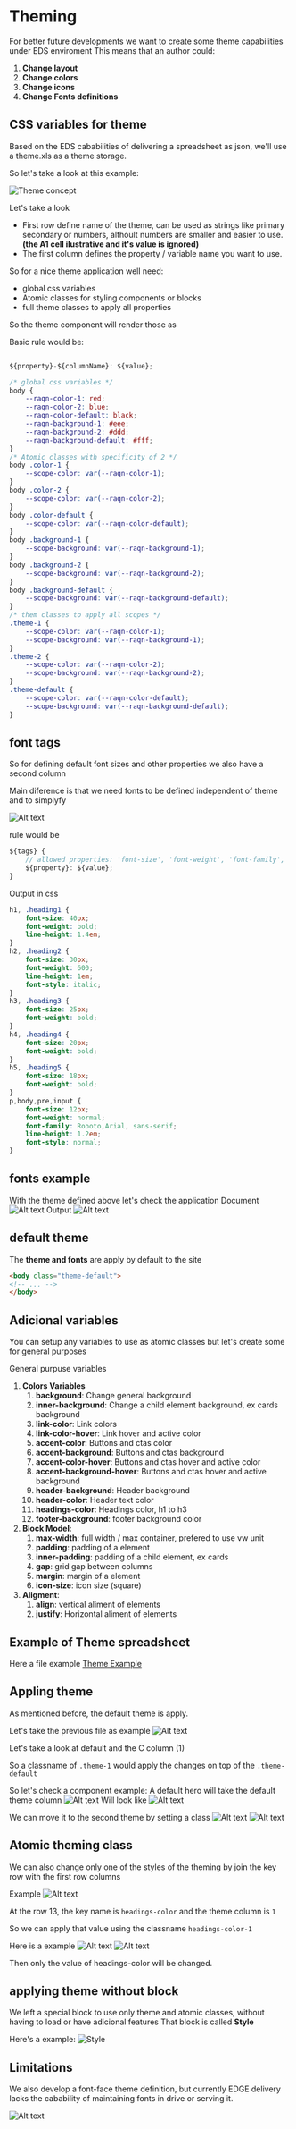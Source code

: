 # Theming

For better future developments we want to create some theme capabilities under EDS enviroment
This means that an author could:

1. __Change layout__
2. __Change colors__
3. __Change icons__
4. __Change Fonts definitions__


## CSS variables for theme

Based on the EDS cababilities of delivering a spreadsheet as json,
we'll use a theme.xls as a theme storage.

So let's take a look at this example:

![Theme concept](../assets/theme-concept-excel.png)

Let's take a look

- First row define name of the theme, can be used as strings like primary secondary or numbers, althoult numbers are smaller and easier to use. __(the A1 cell ilustrative and it's value is ignored)__
- The first column defines the property / variable name you want to use.

So for a nice theme application well need:
 - global css variables
 - Atomic classes for styling components or blocks
 - full theme classes to apply all properties


So the theme component will render those as 

Basic rule would be:

```javascript 

${property}-${columnName}: ${value};

```

```css
/* global css variables */
body {
    --raqn-color-1: red;
    --raqn-color-2: blue;
    --raqn-color-default: black;
    --raqn-background-1: #eee;
    --raqn-background-2: #ddd;
    --raqn-background-default: #fff;
}
/* Atomic classes with specificity of 2 */
body .color-1 {
    --scope-color: var(--raqn-color-1);
}
body .color-2 {
    --scope-color: var(--raqn-color-2);
}
body .color-default {
    --scope-color: var(--raqn-color-default);
}
body .background-1 {
    --scope-background: var(--raqn-background-1);
}
body .background-2 {
    --scope-background: var(--raqn-background-2);
}
body .background-default {
    --scope-background: var(--raqn-background-default);
}
/* them classes to apply all scopes */
.theme-1 {
    --scope-color: var(--raqn-color-1);
    --scope-background: var(--raqn-background-1);
}
.theme-2 {
    --scope-color: var(--raqn-color-2);
    --scope-background: var(--raqn-background-2);
}
.theme-default {
    --scope-color: var(--raqn-color-default);
    --scope-background: var(--raqn-background-default);
}
```

## font tags 
So for defining default font sizes and other properties we also have a second column

Main diference is that we need fonts to be defined independent of theme and to simplyfy 

![Alt text](../assets/theme-fonts.png)

rule would be 
```javascript
${tags} {
    // allowed properties: 'font-size', 'font-weight', 'font-family', 'line-height', 'font-style'
    ${property}: ${value};
}
```
Output in css 
```css
h1, .heading1 {
    font-size: 40px;
    font-weight: bold;
    line-height: 1.4em;
}
h2, .heading2 {
    font-size: 30px;
    font-weight: 600;
    line-height: 1em;
    font-style: italic;
}
h3, .heading3 {
    font-size: 25px;
    font-weight: bold;
}
h4, .heading4 {
    font-size: 20px;
    font-weight: bold;
}
h5, .heading5 {
    font-size: 18px;
    font-weight: bold;
}
p,body,pre,input {
    font-size: 12px;
    font-weight: normal;
    font-family: Roboto,Arial, sans-serif;
    line-height: 1.2em;
    font-style: normal;
}
```
## fonts example

With the theme defined above let's check the application
Document
![Alt text](../assets/simple-doc.png)
Output
![Alt text](../assets/font-example.png)


## default theme

The __theme and fonts__ are apply by default to the site

```HTML
<body class="theme-default">
<!-- ... -->
</body>
```


## Adicional variables 

You can setup any variables to use as atomic classes but let's create some for general purposes

General purpuse variables
1. __Colors Variables__
    1. __background__: Change general background
    2. __inner-background__: Change a child element background, ex cards background
    3. __link-color__: Link colors 
    4. __link-color-hover__: Link hover and active color
    5. __accent-color__: Buttons and ctas color
    6. __accent-background__: Buttons and ctas background
    7. __accent-color-hover__: Buttons and ctas hover and active color
    8. __accent-background-hover__: Buttons and ctas hover and active background
    9. __header-background__: Header background
    10. __header-color__: Header text color
    11. __headings-color__: Headings color, h1 to h3
    12. __footer-background__: footer background color
2. __Block Model__:
    1. __max-width__: full width / max container, prefered to use vw unit
    2. __padding__: padding of a element
    3. __inner-padding__: padding of a child element, ex cards 
    4. __gap__: grid gap between columns
    5. __margin__: margin of a element
    6. __icon-size__: icon size (square)
3. __Aligment__:
    1. __align__: vertical aliment of elements
    2. __justify__: Horizontal aliment of elements
    

## Example of Theme spreadsheet 
Here a file example
[Theme Example](../assets/theme.xlsx)

## Appling theme 

As mentioned before, the default theme is apply.

Let's take the previous file as example
![Alt text](../assets/theme-example-apply.png)

Let's take a look at default and the C column (1)

So a classname of `.theme-1` would apply the changes on top of the `.theme-default`

So let's check a component example:
A default hero will take the default theme column 
![Alt text](../assets/hero-theme-default.png)
Will look like
![Alt text](../assets/hero-theme-default-preview.png)

We can move it to the second theme by setting a class
![Alt text](../assets/hero-theme-1.png)
![Alt text](../assets/hero-theme-1-preview.png)

## Atomic theming class

We can also change only one of the styles of the theming by join the key row with the first row columns

Example 
![Alt text](../assets/atomic-example.png)

At the row 13, the key name is `headings-color` and the theme column is `1` 

So we can apply that value using the classname `headings-color-1`

Here is a example 
![Alt text](../assets/hero-atomic-1.png)
![Alt text](../assets/hero-atomic-1-doc.png)

Then only the value of headings-color will be changed.

## applying theme without block

We left a special block to use only theme and atomic classes, without having to load or have adicional features
That block is called __Style__

Here's a example:
![Style](../assets/style-example.png)


## Limitations

We also develop a font-face theme definition, but currently EDGE delivery lacks the cabability of maintaining fonts in drive or serving it.

![Alt text](../assets/font-limitation.png)